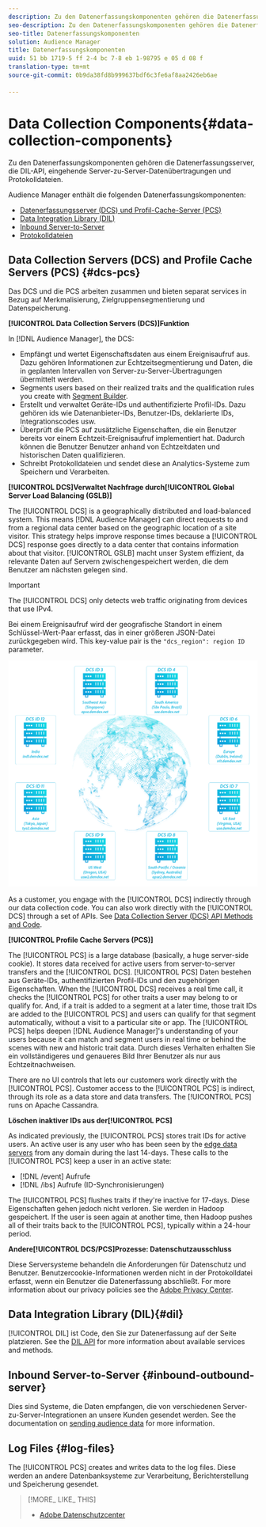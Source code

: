 ```yaml
---
description: Zu den Datenerfassungskomponenten gehören die Datenerfassungsserver, die DIL-API, eingehende Server-zu-Server-Datenübertragungen und Protokolldateien.
seo-description: Zu den Datenerfassungskomponenten gehören die Datenerfassungsserver, die DIL-API, eingehende Server-zu-Server-Datenübertragungen und Protokolldateien.
seo-title: Datenerfassungskomponenten
solution: Audience Manager
title: Datenerfassungskomponenten
uuid: 51 bb 1719-5 ff 2-4 bc 7-8 eb 1-98795 e 05 d 08 f
translation-type: tm+mt
source-git-commit: 0b9da38fd8b999637bdf6c3fe6af8aa2426eb6ae

---
```



# Data Collection Components{#data-collection-components}

Zu den Datenerfassungskomponenten gehören die Datenerfassungsserver, die DIL-API, eingehende Server-zu-Server-Datenübertragungen und Protokolldateien.

<!-- 

c_compcollect.xml

 -->

Audience Manager enthält die folgenden Datenerfassungskomponenten:

* [Datenerfassungsserver (DCS) und Profil-Cache-Server (PCS)](../../reference/system-components/components-data-collection.md#dcs-pcs)
* [Data Integration Library (DIL)](../../reference/system-components/components-data-collection.md#dil)
* [Inbound Server-to-Server](../../reference/system-components/components-data-collection.md#inbound-outbound-server)
* [Protokolldateien](../../reference/system-components/components-data-collection.md#log-files)

## Data Collection Servers (DCS) and Profile Cache Servers (PCS) {#dcs-pcs}

Das DCS und die PCS arbeiten zusammen und bieten separat services in Bezug auf Merkmalisierung, Zielgruppensegmentierung und Datenspeicherung.

**[!UICONTROL Data Collection Servers (DCS)]Funktion**

In [!DNL Audience Manager], the DCS:

* Empfängt und wertet Eigenschaftsdaten aus einem Ereignisaufruf aus. Dazu gehören Informationen zur Echtzeitsegmentierung und Daten, die in geplanten Intervallen von Server-zu-Server-Übertragungen übermittelt werden.
* Segments users based on their realized traits and the qualification rules you create with [Segment Builder](../../features/segments/segment-builder.md#topic_E166819D26B94A868376BA54E10E4B74).
* Erstellt und verwaltet Geräte-IDs und authentifizierte Profil-IDs. Dazu gehören ids wie Datenanbieter-IDs, Benutzer-IDs, deklarierte IDs, Integrationscodes usw.
* Überprüft die PCS auf zusätzliche Eigenschaften, die ein Benutzer bereits vor einem Echtzeit-Ereignisaufruf implementiert hat. Dadurch können die Benutzer Benutzer anhand von Echtzeitdaten und historischen Daten qualifizieren.
* Schreibt Protokolldateien und sendet diese an Analytics-Systeme zum Speichern und Verarbeiten.

**[!UICONTROL DCS]Verwaltet Nachfrage durch[!UICONTROL Global Server Load Balancing (GSLB)]**

The [!UICONTROL DCS] is a geographically distributed and load-balanced system. This means [!DNL Audience Manager] can direct requests to and from a regional data center based on the geographic location of a site visitor. This strategy helps improve response times because a [!UICONTROL DCS] response goes directly to a data center that contains information about that visitor. [!UICONTROL GSLB] macht unser System effizient, da relevante Daten auf Servern zwischengespeichert werden, die dem Benutzer am nächsten gelegen sind.

>[!IMPORTANT]
>
>The [!UICONTROL DCS] only detects web traffic originating from devices that use IPv4.

Bei einem Ereignisaufruf wird der geografische Standort in einem Schlüssel-Wert-Paar erfasst, das in einer größeren JSON-Datei zurückgegeben wird. This key-value pair is the `"dcs_region": region ID` parameter.

![](assets/dcs-map.png)

As a customer, you engage with the [!UICONTROL DCS] indirectly through our data collection code. You can also work directly with the [!UICONTROL DCS] through a set of APIs. See [Data Collection Server (DCS) API Methods and Code](../../api/dcs-intro/dcs-event-calls/dcs-event-calls.md).

**[!UICONTROL Profile Cache Servers (PCS)]**

The [!UICONTROL PCS] is a large database (basically, a huge server-side cookie). It stores data received for active users from server-to-server transfers and the [!UICONTROL DCS]. [!UICONTROL PCS] Daten bestehen aus Geräte-IDs, authentifizierten Profil-IDs und den zugehörigen Eigenschaften. When the [!UICONTROL DCS] receives a real time call, it checks the [!UICONTROL PCS] for other traits a user may belong to or qualify for. And, if a trait is added to a segment at a later time, those trait IDs are added to the [!UICONTROL PCS] and users can qualify for that segment automatically, without a visit to a particular site or app. The [!UICONTROL PCS] helps deepen [!DNL Audience Manager]'s understanding of your users because it can match and segment users in real time or behind the scenes with new and historic trait data. Durch dieses Verhalten erhalten Sie ein vollständigeres und genaueres Bild Ihrer Benutzer als nur aus Echtzeitnachweisen.

There are no UI controls that lets our customers work directly with the [!UICONTROL PCS]. Customer access to the [!UICONTROL PCS] is indirect, through its role as a data store and data transfers. The [!UICONTROL PCS] runs on Apache Cassandra.

**Löschen inaktiver IDs aus der[!UICONTROL PCS]**

As indicated previously, the [!UICONTROL PCS] stores trait IDs for active users. An active user is any user who has been seen by the [edge data servers](../../reference/system-components/components-edge.md) from any domain during the last 14-days. These calls to the [!UICONTROL PCS] keep a user in an active state:

* [!DNL /event] Aufrufe
* [!DNL /ibs] Aufrufe (ID-Synchronisierungen)

<!-- 

Removed /dpm calls from the bulleted list. /dpm calls have been deprecated.

 -->

The [!UICONTROL PCS] flushes traits if they're inactive for 17-days. Diese Eigenschaften gehen jedoch nicht verloren. Sie werden in Hadoop gespeichert. If the user is seen again at another time, then Hadoop pushes all of their traits back to the [!UICONTROL PCS], typically within a 24-hour period.

**Andere[!UICONTROL DCS/PCS]Prozesse: Datenschutzausschluss**

Diese Serversysteme behandeln die Anforderungen für Datenschutz und Benutzer. Benutzercookie-Informationen werden nicht in der Protokolldatei erfasst, wenn ein Benutzer die Datenerfassung abschließt. For more information about our privacy policies see the [Adobe Privacy Center](https://www.adobe.com/privacy/advertising-services.html).

## Data Integration Library (DIL){#dil} 

[!UICONTROL DIL] ist Code, den Sie zur Datenerfassung auf der Seite platzieren. See the [DIL API](../../dil/dil-overview.md) for more information about available services and methods.

## Inbound Server-to-Server {#inbound-outbound-server}

Dies sind Systeme, die Daten empfangen, die von verschiedenen Server-zu-Server-Integrationen an unsere Kunden gesendet werden. See the documentation on [sending audience data](/help/using/integration/sending-audience-data/real-time-data-integration/real-time-tech-specs.md) for more information.

## Log Files {#log-files}

The [!UICONTROL PCS] creates and writes data to the log files. Diese werden an andere Datenbanksysteme zur Verarbeitung, Berichterstellung und Speicherung gesendet.

>[!MORE_ LIKE_ THIS]
>
>* [Adobe Datenschutzcenter](https://www.adobe.com/privacy.html)

